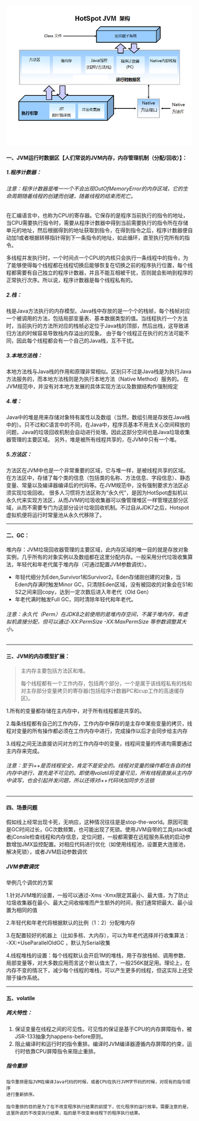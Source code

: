 ![image](images/img_1.png)


#### 一、JVM运行时数据区【人们常说的JVM内存，内存管理机制（分配/回收）】： 

##### 1.程序计数器：
###### 注意：程序计数器是唯一一个不会出现OutOfMemoryError的内存区域，它的生命周期随着线程的创建而创建，随着线程的结束而死亡。
在汇编语言中，也称为CPU的寄存器。它保存的是程序当前执行的指令的地址，当CPU需要执行指令时，需要从程序计数器中得到当前需要执行的指令所在存储单元的地址，然后根据得到的地址获取到指令，在得到指令之后，程序计数器便自动加1或者根据转移指针得到下一条指令的地址，如此循环，直至执行完所有的指令。

多线程并发执行时，一个时间点一个CPU的内核只会执行一条线程中的指令，为了能够使得每个线程都在线程切换后能够恢复在切换之前的程序执行位置，每个线程都需要有自己独立的程序计数器，并且不能互相被干扰，否则就会影响到程序的正常执行次序。所以说，程序计数器是每个线程私有的。

#####  2.栈：
 栈是Java方法执行的内存模型。Java栈中存放的是一个个的栈帧，每个栈帧对应一个被调用的方法，包括局部变量表、基本数据类型的值。当线程执行一个方法时，当前执行的方法所对应的栈帧必定位于Java栈的顶部，然后出栈，这导致递归方法的时候容易导致栈内存溢出的现象。 
由于每个线程正在执行的方法可能不同，因此每个线程都会有一个自己的Java栈，互不干扰。 

##### 3.本地方法栈：
本地方法栈与Java栈的作用和原理非常相似。区别只不过是Java栈是为执行Java方法服务的，而本地方法栈则是为执行本地方法（Native Method）服务的。 
在JVM规范中，并没有对本地方发展的具体实现方法以及数据结构作强制规定 

##### 4.堆：
Java中的堆是用来存储对象特有属性以及数组（当然，数组引用是存放在Java栈中的）。只不过和C语言中的不同，在Java中，程序员基本不用去关心空间释放的问题，Java的垃圾回收机制会自动进行处理。因此这部分空间也是Java垃圾收集器管理的主要区域。 
另外，堆是被所有线程共享的，在JVM中只有一个堆。

##### 5.方法区：
方法区在JVM中也是一个非常重要的区域，它与堆一样，是被线程共享的区域。在方法区中，存储了每个类的信息（包括类的名称、方法信息、字段信息）、静态变量、常量以及编译器编译后的代码等。在JVM规范中，没有强制要求方法区必须实现垃圾回收。
很多人习惯将方法区称为“永久代”，是因为HotSpot虚拟机以永久代来实现方法区，从而JVM的垃圾收集器可以像管理堆区一样管理这部分区域，从而不需要专门为这部分设计垃圾回收机制。不过自从JDK7之后，Hotspot虚拟机便将运行时常量池从永久代移除了。


---

#### 二、GC：

堆内存：JVM垃圾回收器管理的主要区域，此内存区域的唯一目的就是存放对象实例，几乎所有的对象实例以及数组都在这里分配内存。一般采用分代垃圾收集算法，年轻代和年老代属于堆内存（可通过配置JVM参数调优）。

- 年轻代细分为Eden,Survivor1和Survivor2。Eden存储刚创建的对象，当Eden内存满时触发Minor GC，只清除Eden区域，没有被回收的对象会在S1和S2之间来回copy，达到一定次数后进入年老代（Old Gen）
- 年老代满时触发Full GC，同时清除年轻代和年老代。

###### 注意：永久代（Perm）在JDK8之前使用的是堆内存空间，不属于堆内存，有虚拟机直接分配，但可以通过-XX:PermSize -XX:MaxPermSize 等参数调整其大小。

---

#### 三、JVM的内存模型扩展：
> 主内存主要包括方法区和堆。
> 
> 每个线程都有一个工作内存，包括两个部分，一个是属于该线程私有的栈和对主存部分变量拷贝的寄存器(包括程序计数器PC和cup工作的高速缓存区)。

1.所有的变量都存储在主内存中，对于所有线程都是共享的。

2.每条线程都有自己的工作内存，工作内存中保存的是主存中某些变量的拷贝，线程对变量的所有操作都必须在工作内存中进行，完成操作以后才会同步给主内存

3.线程之间无法直接访问对方的工作内存中的变量，线程间变量的传递均需要通过主内存来完成。

###### 注意：至于i++是否线程安全，肯定不是安全的。线程对变量的操作都在各自的栈内存中进行，首先是不可见的。即使用volatil将变量可见，所有线程直接从主内存中读写，也会引起并发问题，所以还得对i++代码块加同步方法锁

---

#### 四、场景问题
假如线上经常出现卡死，无响应，这种情况往往是是stop-the-world。原因可能是GC时间过长，GC次数频繁，也可能出现了死锁。使用JVM自带的工具jstack或者jConsle检查线程和内存信息，定位问题，一般都需要在远程服务系统的启动参数增加JMX监控配置。对相应代码进行优化（如使用线程池，设置更大连接池，解决死锁），或者JVM启动参数调优

##### *JVM参数调优*
举例几个调优的方案

1.针对JVM堆的设置，一般可以通过-Xms -Xmx限定其最小、最大值，为了防止垃圾收集器在最小、最大之间收缩堆而产生额外的时间，我们通常把最大、最小设置为相同的值

2.年轻代和年老代将根据默认的比例（1：2）分配堆内存

3.在配置较好的机器上（比如多核、大内存），可以为年老代选择并行收集算法： -XX:+UseParallelOldGC ，默认为Serial收集

4.线程堆栈的设置：每个线程默认会开启1M的堆栈，用于存放栈帧、调用参数、局部变量等，对大多数应用而言这个默认值太了，一般256K就足用。理论上，在内存不变的情况下，减少每个线程的堆栈，可以产生更多的线程，但这实际上还受限于操作系统。

---

#### 五、volatile
##### 两大特性：

1. 保证变量在线程之间的可见性。可见性的保证是基于CPU的内存屏障指令，被JSR-133抽象为happens-before原则。
1. 阻止编译时和运行时的指令重排。编译时JVM编译器遵循内存屏障的约束，运行时依靠CPU屏障指令来阻止重排。


##### 指令重排
    指令重排是指JVM在编译Java代码的时候，或者CPU在执行JVM字节码的时候，对现有的指令顺序
    进行重新排序。
    
    指令重排的目的是为了在不改变程序执行结果的前提下，优化程序的运行效率。需要注意的是，
    这里所说的不改变执行结果，指的是不改变单线程下的程序执行结果。